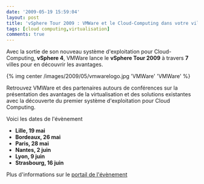 ```yaml
---
date: '2009-05-19 15:59:04'
layout: post
title: 'vSphere Tour 2009 : VMWare et le Cloud-Computing dans votre ville'
tags: [cloud computing,virtualisation]
comments: true
---
```


Avec la sortie de son nouveau système d'exploitation pour Cloud-Computing, **vSphere 4**, VMWare lance le **vSphere Tour 2009** à travers **7** villes pour en découvrir les avantages.

{% img center /images/2009/05/vmwarelogo.jpg 'VMWare' 'VMWare' %}

Retrouvez VMWare et des partenaires autours de conférences sur la présentation des avantages de la virtualisation et des solutions existantes avec la découverte du premier système d'exploitation pour Cloud Computing.

Voici les dates de l'évènement
	
  * **Lille, 19 mai**
  * **Bordeaux, 26 mai**
  * **Paris, 28 mai**
  * **Nantes, 2 juin**
  * **Lyon, 9 juin**
  * **Strasbourg, 16 juin**

Plus d'informations sur le [portail de l'évènement](http://www.choyou.fr/_/vmware/roadshow-vsphere/index.html)
